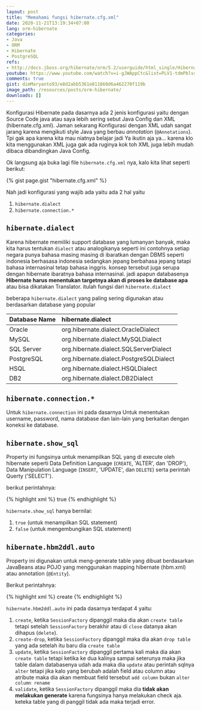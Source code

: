 ```yaml
---
layout: post
title: "Memahami fungsi hibernate.cfg.xml"
date: 2020-11-21T13:19:34+07:00
lang: orm-hibernate
categories:
- Java
- ORM
- Hibernate
- PostgreSQL
refs: 
- http://docs.jboss.org/hibernate/orm/5.2/userguide/html_single/Hibernate_User_Guide.html
youtube: https://www.youtube.com/watch?v=i-gJWAppCtc&list=PLV1-tdmPblvxHxNh867D1JR4u52LgzeIr&index=7
comments: true
gist: dimMaryanto93/e8d2abb5361e811860d6a462270f119b
image_path: /resources/posts/orm-hibernate/
downloads: []
---
```


Konfigurasi Hibernate pada dasarnya ada 2 jenis konfigurasi yaitu dengan Source Code java atau saya lebih sering sebut Java Config dan XML (hibernate.cfg.xml). Jaman sekarang Konfigurasi dengan XML udah sangat jarang karena mengikuti style Java yang berbau _annotation_ (`@Annotations`). Tpi gak apa karena kita mau niatnya belajar jadi Ya ikutin aja ya... karena klo kita menggunakan XML juga gak ada ruginya kok toh XML juga lebih mudah dibaca dibandingkan Java Config.

Ok langsung aja buka lagi file `hibernate.cfg.xml` nya, kalo kita lihat seperti berikut:

{% gist page.gist "hibernate.cfg.xml" %}

Nah jadi konfigurasi yang wajib ada yaitu ada 2 hal yaitu

1. `hibernate.dialect`
2. `hibernate.connection.*`

## `hibernate.dialect`

Karena hibernate memiliki support database yang lumanyan banyak, maka kita harus tentukan `dialect` atau analogikanya seperti ini contohnya setiap negara punya bahasa masing masing di ibaratkan dengan DBMS seperti indonesia berhasasa indonesia sedangkan jepang berbahasa jepang tatapi bahasa internasinal tetap bahasa inggris. konsep tersebut juga serupa dengan hibernate ibaratnya bahasa internasinal. jadi apapun databasenya **Hibernate harus menentukan targetnya akan di proses ke database apa** atau bisa dikatakan Translator. itulah fungsi dari `hibernate.dialect`

beberapa `hibernate.dialect` yang paling sering digunakan atau berdasarkan database yang popular

| Database Name     | hibernate.dialect |
| :-------------    | :------------- |
| Oracle            |  	org.hibernate.dialect.OracleDialect |
| MySQL             | org.hibernate.dialect.MySQLDialect |
| SQL Server        | org.hibernate.dialect.SQLServerDialect |
| PostgreSQL        | org.hibernate.dialect.PostgreSQLDialect |
| HSQL              | org.hibernate.dialect.HSQLDialect |
| DB2               | org.hibernate.dialect.DB2Dialect |

## `hibernate.connection.*`

Untuk `hibernate.connection` ini pada dasarnya Untuk menentukan username, password, nama database dan lain-lain yang berkaitan dengan koneksi ke database.

## `hibernate.show_sql`

Property ini fungsinya untuk menampilkan SQL yang di execute oleh hibernate seperti Data Definition Language (`CREATE`, 'ALTER', dan 'DROP'), Data Manipulation Language (`INSERT`, 'UPDATE', dan `DELETE`) serta perintah Querty ('SELECT').

berikut perintahnya:

{% highlight xml %}
<property name="hibernate.show_sql">true</property>
{% endhighlight %}

`hibernate.show_sql` hanya bernilai:

1. `true` (untuk menampilkan SQL statement)
2. `false` (untuk mengembungikan SQL statement)

## `hibernate.hbm2ddl.auto`

Property ini digunakan untuk meng-generate table yang dibuat berdasarkan JavaBeans atau POJO yang menggunakan mapping hibernate (hbm.xml) atau annotation (`@Entity`).

Berikut perintahnya:

{% highlight xml %}
<property name="hibernate.hbm2ddl.auto">create</property>
{% endhighlight %}

`hibernate.hbm2ddl.auto` ini pada dasarnya terdapat 4 yaitu:

1. `create`, ketika `SessionFactory` dipanggil maka dia akan `create table` tetapi setelah `SessionFactory` berakhir atau di `close` datanya akan dihapus (`delete`).
2. `create-drop`, ketika `SessionFactory` dipanggil maka dia akan `drop table` yang ada setelah itu baru dia `create table`
3. `update`, ketika `SessionFactory` dipanggil pertama kali maka dia akan `create table` tetapi ketika ke dua kalinya sampai seterunya maka jika table dalam databasenya udah ada maka dia `update` atau perintah sqlnya `alter` tetapi jika kalo yang berubah adalah field atau column atau atribute maka dia akan membuat field tersebut `add column` bukan `alter column rename`
4. `validate`, ketika `SessionFactory` dipanggil maka dia **tidak akan melakukan generate** karena fungsinya hanya melakukan check aja. keteka table yang di panggil tidak ada maka terjadi error.